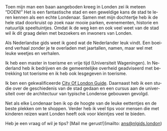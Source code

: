 <div lang="nl">
Toen mijn man een baan aangeboden kreeg in Londen zei ik meteen “DOEN!”
Het is een fantastische stad en een geweldige kans de stad te leren
kennen als een echte Londenaar. Samen met mijn dochtertje heb ik de hele stad
doorkruist op zoek naar mooie parken, evenementen, historie en natuurlijk
speeltuintjes. Omdat ik de weg ken en ook veel weet van de stad wil ik dit graag
delen met bezoekers en inwoners van Londen.

Als Nederlandse gids weet ik goed wat de Nederlander leuk vindt. Een boeiend
verhaal zonder je te overladen met jaartallen, namen, maar wel met leuke weetjes
en verhalen.

Ik heb een master in toerisme en vrije tijd (Universiteit Wageningen). 
In Nederland heb ik bedrijven en de gemeentelijke overheid geadviseerd met betrekking tot
toerisme en ik heb ook lesgegeven in toerisme.

Ik ben een gekwalificeerde [City Of London Guide](http://www.cityoflondonguides.com/find/ans-vaessen).
Daarnaast heb ik een studie over de geschiedenis van de stad gedaan en een
cursus aan de universiteit over de architectuur van typische Londense gebouwen
gevolgd.

Net als elke Londenaar ben ik op de hoogte van de leuke eettentjes en de beste
plekken om te shoppen. Verder heb ik veel tips voor mensen die met kinderen
reizen want Londen heeft ook voor kleintjes veel te bieden.

Heb je een vraag of wil je tips? [Mail me gerust!](mailto: ans@nlgids.london)
</div>
